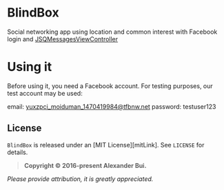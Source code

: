 # BlindBox

Social networking app using location and common interest with Facebook login and [JSQMessagesViewController](https://github.com/jessesquires/JSQMessagesViewController)

# Using it

Before using it, you need a Facebook account. For testing purposes, our test account may be used:

email: yuxzpci_moiduman_1470419984@tfbnw.net
password: testuser123

## License

`BlindBox` is released under an [MIT License][mitLink]. See `LICENSE` for details.

>**Copyright &copy; 2016-present Alexander Bui.**

*Please provide attribution, it is greatly appreciated.*
